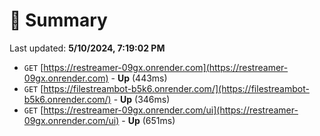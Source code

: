 # 📖 Summary
Last updated: **5/10/2024, 7:19:02 PM**

- `GET` [https://restreamer-09gx.onrender.com](https://restreamer-09gx.onrender.com) - **Up** (443ms)
- `GET` [https://filestreambot-b5k6.onrender.com/](https://filestreambot-b5k6.onrender.com/) - **Up** (346ms)
- `GET` [https://restreamer-09gx.onrender.com/ui](https://restreamer-09gx.onrender.com/ui) - **Up** (651ms)
